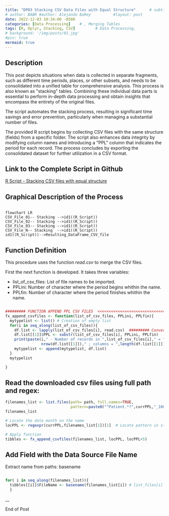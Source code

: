 ```yaml
---
title: "DP03 Stacking CSV Data Files with Equal Structure"      # subtitle: "Description of R Scripts"
# author: BABR #author: Alejando BaRey          #layout: post
date: 2022-12-03 10:34:00 -0500
categories: [Data Processing]    # , Merging Tables
tags: [R, Dplyr, Stacking, CSV]         # Data Processing, 
# background: '/img/posts/01.jpg'
#pin: true
mermaid: true
---
```


## Description 

This post depicts situations when data is collected in separate fragments, such as different time periods, places, or other subsets, and needs to be consolidated into a unified table for comprehensive analysis. This process is also known as "stacking" tables. Combining these individual data parts is essential to perform in-depth data processing and obtain insights that encompass the entirety of the original files.

The script automates the stacking process, resulting in significant time savings and error prevention, particularly when managing a substantial number of files.

The provided R script begins by collecting CSV files with the same structure (fields) from a specific folder. The script also enhances data integrity by modifying column names and introducing a "PPL" column that indicates the period for each record. The process concludes by exporting the consolidated dataset for further utilization in a CSV format.

## Link to the Complete Script in Github
[R Script - Stacking CSV files with equal structure](https://github.com/albarey33/Data_Analysis_R/blob/main/03%20Merging%20CSV%20files%20equal%20structure.R)


## Graphical Description of the Process

<!--![Mergin Files](/images/DataProcess/01_Merging_Excel_Filespng.PNG){: width="832" height="505" }    
_<center>Merging Excel Files</center>_ -->

```mermaid

flowchart LR
CSV_File_01-- Stacking -->id1((R_Script))
CSV_File_02-- Stacking -->id1((R_Script))
CSV_File_03-- Stacking -->id1((R_Script))
CSV_File_N-- Stacking  -->id1((R_Script))
id1((R_Script))-->Resulting_DataFrame_CSV_file

```

## Function Definition

This procedure uses the function _read.csv_ to merge the CSV files.

First the next function is developed. It takes three variables: 
* list_of_csv_files: List of file names to be imported.
* PPLini: Number of character where the period begins whithin the name.
* PPLfin: Number of character where the period finishes whithin the name.

```R

######### FUNCTION APPEND PPL CSV FILES  <<<<<<<<<<<<<<<<<<<<<<<<<<<<<<<<
fx_append_csvfiles <- function(list_of_csv_files, PPLini, PPLfin){
  mytypelist <- list() # Creation of empty list
  for(i in seq_along(list_of_csv_files)){
    df.list <- lapply(list_of_csv_files[i], read.csv)  ######### Convert list to Data frame 
    df.list[[1]]$PPL <- substr(list_of_csv_files[i], PPLini, PPLfin)
    print(paste(i," - Number of records in ",list_of_csv_files[i]," = ",
                nrow(df.list[[1]])," ; columns = ",length(df.list[[1]]),sep=""))
    mytypelist <- append(mytypelist, df.list)
  }
  mytypelist

}
```

## Read the downloaded csv files using full path and regex: 

```R
filenames_list <- list.files(path= path, full.names=TRUE, 
                             pattern=paste0("^Patient.*?",currPPL,"_1000pts.csv"))
filenames_list

# Locate the data month on the name
locPPL <- regexpr(currPPL,filenames_list[1])[1]  # Locate pattern in string

# Apply function
tibbles <- fx_append_csvfiles(filenames_list, locPPL, locPPL+5)
```


## Add Field with the Data Source File Name

Extract name from paths: basename

```R

for( i in seq_along(filenames_list)){
  tibbles[[i]]$FileName <- basename(filenames_list[i]) # list_files[i]
  }

```



__

End of Post

